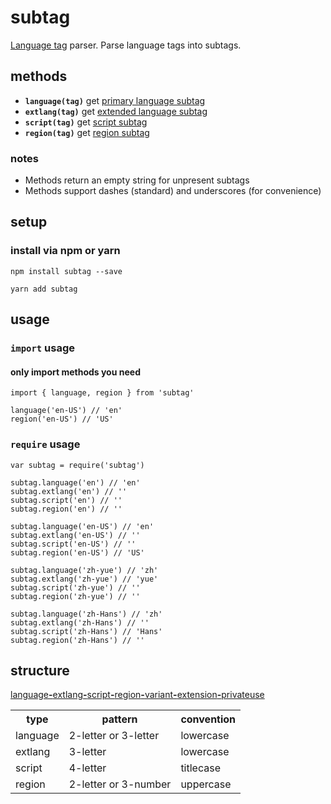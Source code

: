 # subtag
[Language tag](https://www.w3.org/International/articles/language-tags/) parser. Parse language tags into subtags.

## methods

- <b>`language(tag)`</b> get [primary language subtag](https://www.w3.org/International/articles/language-tags/#language)
- <b>`extlang(tag)`</b> get [extended language subtag](https://www.w3.org/International/articles/language-tags/#extlang)
- <b>`script(tag)`</b> get [script subtag](https://www.w3.org/International/articles/language-tags/#script)
- <b>`region(tag)`</b> get [region subtag](https://www.w3.org/International/articles/language-tags/#region)

### notes
- Methods return an empty string for unpresent subtags
- Methods support dashes (standard) and underscores (for convenience)

## setup
### install via npm or yarn
```
npm install subtag --save
```
```
yarn add subtag
```

## usage

### `import` usage

#### only import methods you need

```
import { language, region } from 'subtag'

language('en-US') // 'en'
region('en-US') // 'US'
```

### `require` usage

```
var subtag = require('subtag')

subtag.language('en') // 'en'
subtag.extlang('en') // ''
subtag.script('en') // ''
subtag.region('en') // ''

subtag.language('en-US') // 'en'
subtag.extlang('en-US') // ''
subtag.script('en-US') // ''
subtag.region('en-US') // 'US'

subtag.language('zh-yue') // 'zh'
subtag.extlang('zh-yue') // 'yue'
subtag.script('zh-yue') // ''
subtag.region('zh-yue') // ''

subtag.language('zh-Hans') // 'zh'
subtag.extlang('zh-Hans') // ''
subtag.script('zh-Hans') // 'Hans'
subtag.region('zh-Hans') // ''
```

## structure
[language<b>-</b>extlang<b>-</b>script<b>-</b>region<b>-</b>variant<b>-</b>extension<b>-</b>privateuse](https://www.w3.org/International/articles/language-tags/#rfc)

<table>
<tr>
  <th scope="col">type</th>
  <th scope="col">pattern</th>
  <th scope="col">convention</th>
</tr>
<tr>
  <td>language</td>
  <td>2-letter or 3-letter</td>
  <td>lowercase</td>
</tr>
<tr>
  <td>extlang</td>
  <td>3-letter</td>
  <td>lowercase</td>
</tr>
<tr>
  <td>script</td>
  <td>4-letter</td>
  <td>titlecase</td>
</tr>
<tr>
  <td>region</td>
  <td>2-letter or 3-number</td>
  <td>uppercase</td>
</tr>
</table>
